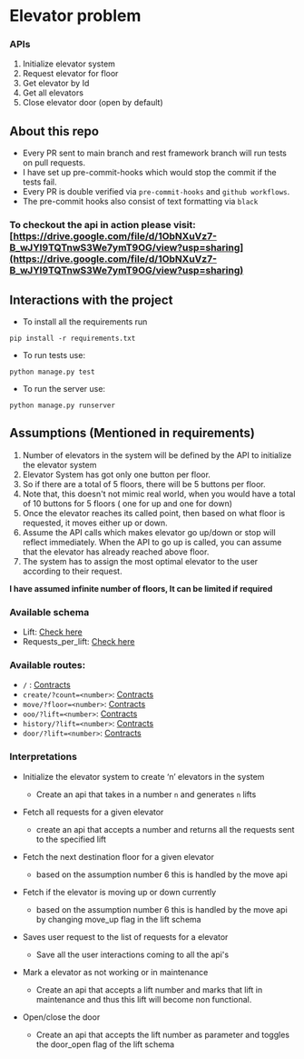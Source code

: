 # Elevator problem

### APIs

1. Initialize elevator system
2. Request elevator for floor
3. Get elevator by Id
4. Get all elevators
5. Close elevator door (open by default)

## About this repo
- Every PR sent to main branch and rest framework branch will run tests on pull requests.
- I have set up pre-commit-hooks which would stop the commit if the tests fail.
- Every PR is double verified via `pre-commit-hooks` and `github workflows`.
- The pre-commit hooks also consist of text formatting via `black`

### To checkout the api in action please visit: [https://drive.google.com/file/d/1ObNXuVz7-B_wJYl9TQTnwS3We7ymT9OG/view?usp=sharing](https://drive.google.com/file/d/1ObNXuVz7-B_wJYl9TQTnwS3We7ymT9OG/view?usp=sharing)

## Interactions with the project

- To install all the requirements run
```
pip install -r requirements.txt
```

- To run tests use:
```
python manage.py test
```

- To run the server use:
```
python manage.py runserver
```

## Assumptions (Mentioned in requirements)

1. Number of elevators in the system will be defined by the API to initialize the elevator system
2. Elevator System has got only one button per floor.
3. So if there are a total of 5 floors, there will be 5 buttons per floor.
4. Note that, this doesn't not mimic real world, when you would have a total of 10 buttons for 5 floors ( one for up and one for down)
5. Once the elevator reaches its called point, then based on what floor is requested, it moves either up or down.
6. Assume the API calls which makes elevator go up/down or stop will reflect immediately. When the API to go up is called, you can assume that the elevator has already reached above floor.
7. The system has to assign the most optimal elevator to the user according to their request.

**I have assumed infinite number of floors, It can be limited if required**

### Available schema
- Lift: [Check here](./data_models/lift.md)
- Requests_per_lift: [Check here](./data_models/Requests_per_lift.md)
### Available routes:

- `/` : [Contracts](./apiContracts/list-all-lifts.md)
- `create/?count=<number>`: [Contracts](./apiContracts/create-lifts.md)
- `move/?floor=<number>`: [Contracts](./apiContracts/move-lift.md)
- `ooo/?lift=<number>`: [Contracts](./apiContracts/mark-ooo.md)
- `history/?lift=<number>`: [Contracts](./apiContracts/lift-history.md)
- `door/?lift=<number>`: [Contracts](./apiContracts//toggle-door.md)

### Interpretations

- Initialize the elevator system to create ‘n’ elevators in the system
  - Create an api that takes in a number `n` and generates `n` lifts

- Fetch all requests for a given elevator
  - create an api that accepts a number and returns all the requests sent to the specified lift

- Fetch the next destination floor for a given elevator
  - based on the assumption number 6 this is handled by the move api

- Fetch if the elevator is moving up or down currently
  - based on the assumption number 6 this is handled by the move api by changing move_up flag in the lift schema

- Saves user request to the list of requests for a elevator
  - Save all the user interactions coming to all the api's

- Mark a elevator as not working or in maintenance
  - Create an api that accepts a lift number and marks that lift in maintenance and thus this lift will become non functional.

- Open/close the door
  - Create an api that accepts the lift number as parameter and toggles the door_open flag of the lift schema
